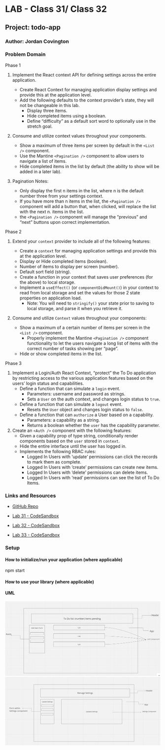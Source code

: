 # LAB - Class 31/ Class 32

## Project: todo-app

### Author: Jordan Covington

### Problem Domain  

Phase 1

1. Implement the React context API for defining settings across the entire application.
    - Create React Context for managing application display settings and provide this at the application level.
    - Add the following defaults to the context provider’s state, they will not be changeable in this lab.
      - Display three items.
      - Hide completed items using a boolean.
      - Define “difficulty” as a default sort word to optionally use in the stretch goal.

2. Consume and utilize context values throughout your components.
    - Show a maximum of three items per screen by default in the `<List />` component.
   - Use the Mantine `<Pagination />` component to allow users to navigate a list of items.
    - Hide completed items in the list by default (the ability to show will be added in a later lab).

3. Pagination Notes:

    - Only display the first n items in the list, where n is the default number three from your settings context.
    - If you have more than n items in the list, the `<Pagination />` component will add a button that, when clicked, will replace the list with the next n. items in the list.
    - the `<Pagination />` component will manage the “previous” and “next” buttons upon correct implementation.

Phase 2

1. Extend your `context` provider to include all of the following features:
    - Create a `context` for managing application settings and provide this at the application level.
    - Display or Hide completed items (boolean).
    - Number of items to display per screen (number).
    - Default sort field (string).
    - Create a function in your context that saves user preferences (for the above) to local storage.
    - Implement a `useEffect()` (or `componentDidMount()`) in your context to read from local storage and set the values for those 2 state properties on application load.
        - Note: You will need to `stringify()` your state prior to saving to local storage, and parse it when you retrieve it.

2. Consume and utilize `Context` values throughout your components:
    - Show a maximum of a certain number of items per screen in the `<List />` component.
        - Properly implement the Mantine `<Pagination />` component functionality to let the users navigate a long list of items with the correct number of tasks showing per “page”.
    - Hide or show completed items in the list.

Phase 3 

1. Implement a Login/Auth React Context, “protect” the To Do application by restricting access to the various application features based on the users’ login status and capabilities.
    - Define a function that can simulate a `login` event.
        - Parameters: username and password as strings.
        - Sets a `User` on the auth context, and changes login status to `true`.
    - Define a function that can simulate a `logout` event.
        - Resets the `User` object and changes login status to `false`.
    - Define a function that can `authorize` a User based on a capability.
        - Parameters: a capability as a string.
        - Returns a boolean whether the `user` has the capability parameter.
2. Create an `<Auth />` component with the following features:
    - Given a capability prop of type string, conditionally render components based on the `user` stored in `context`.
    - Hide the entire interface until the user has logged in.
    - Implements the following RBAC rules:
        - Logged In Users with ‘update’ permissions can click the records to mark them as complete.
        - Logged In Users with ‘create’ permissions can create new items.
        - Logged In Users with ‘delete’ permissions can delete items.
        - Logged In Users with ‘read’ permissions can see the list of To Do Items.

### Links and Resources

- [GitHub Repo](https://github.com/JMCov/todo-app)
- [Lab 31 - CodeSandbox](https://codesandbox.io/p/github/JMCov/todo-app/context-settings?file=%2FREADME.md&workspace=%257B%2522activeFileId%2522%253A%2522clfsrdont000wg0eq9xangkav%2522%252C%2522openFiles%2522%253A%255B%255D%252C%2522sidebarPanel%2522%253A%2522EXPLORER%2522%252C%2522gitSidebarPanel%2522%253A%2522COMMIT%2522%252C%2522spaces%2522%253A%257B%2522clfsremb500cz356l707xixgb%2522%253A%257B%2522key%2522%253A%2522clfsremb500cz356l707xixgb%2522%252C%2522name%2522%253A%2522Default%2522%252C%2522devtools%2522%253A%255B%257B%2522key%2522%253A%2522clfsremb600d0356l6vdjk7ac%2522%252C%2522type%2522%253A%2522PROJECT_SETUP%2522%252C%2522isMinimized%2522%253Afalse%257D%252C%257B%2522type%2522%253A%2522PREVIEW%2522%252C%2522taskId%2522%253A%2522start%2522%252C%2522port%2522%253A3000%252C%2522key%2522%253A%2522clfsremb600d1356luoq24wjc%2522%252C%2522isMinimized%2522%253Afalse%257D%255D%257D%257D%252C%2522currentSpace%2522%253A%2522clfsremb500cz356l707xixgb%2522%252C%2522spacesOrder%2522%253A%255B%2522clfsremb500cz356l707xixgb%2522%255D%252C%2522hideCodeEditor%2522%253Afalse%257D)
- [Lab 32 - CodeSandbox](https://codesandbox.io/p/github/JMCov/todo-app/context-methods?file=%2FREADME.md&workspace=%257B%2522activeFileId%2522%253A%2522clfsrdont000wg0eq9xangkav%2522%252C%2522openFiles%2522%253A%255B%255D%252C%2522sidebarPanel%2522%253A%2522EXPLORER%2522%252C%2522gitSidebarPanel%2522%253A%2522COMMIT%2522%252C%2522spaces%2522%253A%257B%2522clft802yr007t356lk7n7466s%2522%253A%257B%2522key%2522%253A%2522clft802yr007t356lk7n7466s%2522%252C%2522name%2522%253A%2522Default%2522%252C%2522devtools%2522%253A%255B%257B%2522key%2522%253A%2522clft8fmnp006l356lf3gm3m4w%2522%252C%2522type%2522%253A%2522PROJECT_SETUP%2522%252C%2522isMinimized%2522%253Afalse%257D%252C%257B%2522type%2522%253A%2522TASK_LOG%2522%252C%2522taskId%2522%253A%2522start%2522%252C%2522key%2522%253A%2522clft8097000el356lnc5jzcxe%2522%252C%2522isMinimized%2522%253Afalse%257D%252C%257B%2522type%2522%253A%2522PREVIEW%2522%252C%2522taskId%2522%253A%2522start%2522%252C%2522port%2522%253A3000%252C%2522key%2522%253A%2522clft8093500cz356l0ahdrz1x%2522%252C%2522isMinimized%2522%253Afalse%252C%2522path%2522%253A%2522%252F%2522%257D%255D%257D%257D%252C%2522currentSpace%2522%253A%2522clft802yr007t356lk7n7466s%2522%252C%2522spacesOrder%2522%253A%255B%2522clft802yr007t356lk7n7466s%2522%255D%252C%2522hideCodeEditor%2522%253Afalse%257D)

- [Lab 33 - CodeSandbox](https://codesandbox.io/p/github/JMCov/todo-app/auth?file=%2FREADME.md&workspace=%257B%2522activeFileId%2522%253A%2522clfsrdont000wg0eq9xangkav%2522%252C%2522openFiles%2522%253A%255B%2522%252FREADME.md%2522%255D%252C%2522sidebarPanel%2522%253A%2522EXPLORER%2522%252C%2522gitSidebarPanel%2522%253A%2522COMMIT%2522%252C%2522spaces%2522%253A%257B%2522clfugexlt005b356mokquk884%2522%253A%257B%2522key%2522%253A%2522clfugexlt005b356mokquk884%2522%252C%2522name%2522%253A%2522Default%2522%252C%2522devtools%2522%253A%255B%257B%2522key%2522%253A%2522clfugexlu005c356mrjl7op11%2522%252C%2522type%2522%253A%2522PROJECT_SETUP%2522%252C%2522isMinimized%2522%253Afalse%257D%252C%257B%2522type%2522%253A%2522PREVIEW%2522%252C%2522taskId%2522%253A%2522start%2522%252C%2522port%2522%253A3000%252C%2522key%2522%253A%2522clfugexlu005d356mo4066fez%2522%252C%2522isMinimized%2522%253Afalse%257D%255D%257D%257D%252C%2522currentSpace%2522%253A%2522clfugexlt005b356mokquk884%2522%252C%2522spacesOrder%2522%253A%255B%2522clfugexlt005b356mokquk884%2522%255D%252C%2522hideCodeEditor%2522%253Afalse%257D)

### Setup

#### How to initialize/run your application (where applicable)

npm start

#### How to use your library (where applicable)

#### UML

![Lab 31 - UML](./assets/lab31-uml.PNG)
![Lab 32 - UML](./assets/lab32-uml.PNG)

